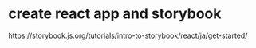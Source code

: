 # create react app and storybook

https://storybook.js.org/tutorials/intro-to-storybook/react/ja/get-started/
